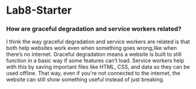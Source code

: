 # Lab8-Starter
### How are graceful degradation and service workers related?
I think the way graceful degradation and service workers are related is that both help websites work even when something goes wrong,like when there’s no internet. Graceful degradation means a website is built to still function in a basic way if some features can’t load. Service workers help with this by saving important files like HTML, CSS, and data so they can be used offline. That way, even if you're not connected to the internet, the website can still show something useful instead of just breaking.